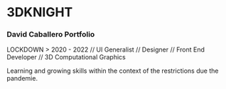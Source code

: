 # 3DKNIGHT

### David Caballero Portfolio

LOCKDOWN > 2020 - 2022 // 
UI Generalist // Designer // Front End Developer // 3D Computational Graphics 

Learning and growing skills within the context of the restrictions due the pandemie. 

